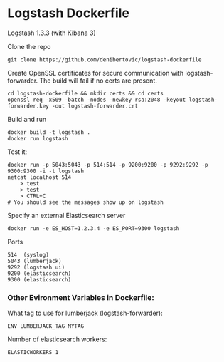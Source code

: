 # Logstash Dockerfile

Logstash 1.3.3 (with Kibana 3)


Clone the repo

    git clone https://github.com/denibertovic/logstash-dockerfile

Create OpenSSL certificates for secure communication with logstash-forwarder.
The build will fail if no certs are present.

    cd logstash-dockerfile && mkdir certs && cd certs
    openssl req -x509 -batch -nodes -newkey rsa:2048 -keyout logstash-forwarder.key -out logstash-forwarder.crt

Build and run

    docker build -t logstash .
    docker run logstash

Test it:

    docker run -p 5043:5043 -p 514:514 -p 9200:9200 -p 9292:9292 -p 9300:9300 -i -t logstash
    netcat localhost 514
        > test
        > test
        > CTRL+C
    # You should see the messages show up on logstash

Specify an external Elasticsearch server

    docker run -e ES_HOST=1.2.3.4 -e ES_PORT=9300 logstash

Ports

    514  (syslog)
    5043 (lumberjack)
    9292 (logstash ui)
    9200 (elasticsearch)
    9300 (elasticsearch)


### Other Evironment Variables in Dockerfile:

What tag to use for lumberjack (logstash-forwarder):
    
    ENV LUMBERJACK_TAG MYTAG

Number of elasticsearch workers:
    
    ELASTICWORKERS 1
